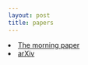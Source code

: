```yaml
---
layout: post
title: papers
---
```


<u1 class="archive">
     <li><a href="http://blog.acolyer.org/">The morning paper</a></li>
     <li><a href="http://arxiv.org/">arXiv</a></li>
</u1>